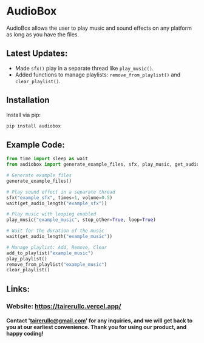# AudioBox

AudioBox allows the user to play music and sound effects on any platform as long as you have the files.

## Latest Updates: 
* Made `sfx()` play in a separate thread like `play_music()`.
* Added functions to manage playlists: `remove_from_playlist()` and `clear_playlist()`.

## Installation

Install via pip:

```bash
pip install audiobox
```

## Example Code: 

```python
from time import sleep as wait
from audiobox import generate_example_files, sfx, play_music, get_audio_length, add_to_playlist, remove_from_playlist, clear_playlist, play_playlist

# Generate example files
generate_example_files()

# Play sound effect in a separate thread
sfx("example_sfx", times=1, volume=0.5)
wait(get_audio_length("example_sfx"))

# Play music with looping enabled
play_music("example_music", stop_other=True, loop=True)

# Wait for the duration of the music
wait(get_audio_length("example_music"))

# Manage playlist: Add, Remove, Clear
add_to_playlist("example_music")
play_playlist()
remove_from_playlist("example_music")
clear_playlist()
```

## Links: 
### Website: https://tairerullc.vercel.app/

#### Contact 'tairerullc@gmail.com' for any inquiries, and we will get back to you at our earliest convenience. Thank you for using our product, and happy coding!